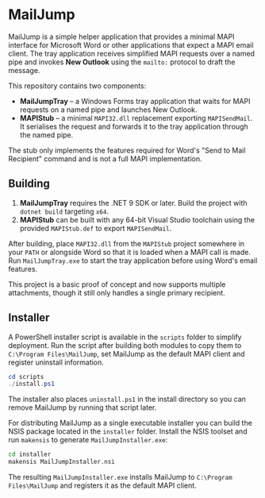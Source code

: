 # MailJump

MailJump is a simple helper application that provides a minimal MAPI interface for Microsoft Word or other applications that expect a MAPI email client. The tray application receives simplified MAPI requests over a named pipe and invokes **New Outlook** using the `mailto:` protocol to draft the message.

This repository contains two components:

* **MailJumpTray** – a Windows Forms tray application that waits for MAPI requests on a named pipe and launches New Outlook.
* **MAPIStub** – a minimal `MAPI32.dll` replacement exporting `MAPISendMail`. It serialises the request and forwards it to the tray application through the named pipe.

The stub only implements the features required for Word's "Send to Mail Recipient" command and is not a full MAPI implementation.

## Building

1. **MailJumpTray** requires the .NET 9 SDK or later. Build the project with `dotnet build` targeting `x64`.
2. **MAPIStub** can be built with any 64-bit Visual Studio toolchain using the provided `MAPIStub.def` to export `MAPISendMail`.

After building, place `MAPI32.dll` from the `MAPIStub` project somewhere in your `PATH` or alongside Word so that it is loaded when a MAPI call is made. Run `MailJumpTray.exe` to start the tray application before using Word's email features.

This project is a basic proof of concept and now supports multiple attachments, though it still only handles a single primary recipient.

## Installer

A PowerShell installer script is available in the `scripts` folder to simplify deployment.
Run the script after building both modules to copy them to `C:\Program Files\MailJump`,
set MailJump as the default MAPI client and register uninstall information.

```powershell
cd scripts
./install.ps1
```

The installer also places `uninstall.ps1` in the install directory so you can remove
MailJump by running that script later.

For distributing MailJump as a single executable installer you can build the
NSIS package located in the `installer` folder. Install the NSIS toolset and
run `makensis` to generate `MailJumpInstaller.exe`:

```bash
cd installer
makensis MailJumpInstaller.nsi
```

The resulting `MailJumpInstaller.exe` installs MailJump to
`C:\Program Files\MailJump` and registers it as the default MAPI client.
